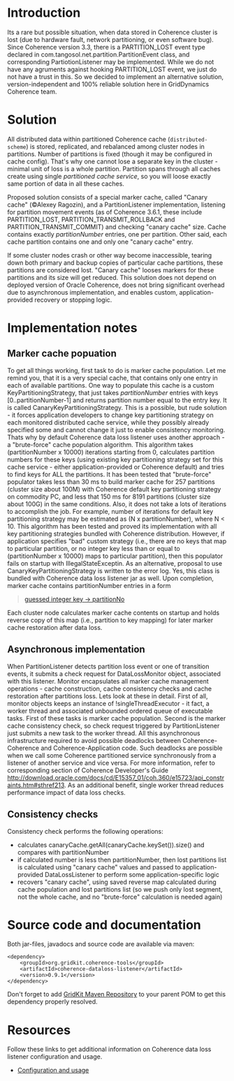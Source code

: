 # Introduction #

Its a rare but possible situation, when data stored in Coherence cluster is lost (due to hardware fault, network partitioning, or even software bug).
Since Coherence version 3.3, there is a PARTITION\_LOST event type declared in com.tangosol.net.partition.PartitionEvent class, and corresponding PartiotionListener may be implemented. While we do not have any agruments against hooking PARTITION\_LOST event, we just do not have a trust in this. So we decided to implement an alternative solution, version-independent and 100% reliable solution here in GridDynamics Coherence team.

# Solution #

All distributed data within partitioned Coherence cache (`distributed-scheme`) is stored, replicated, and rebalanced among cluster nodes in partitions. Number of partitions is fixed (though it may be configured in cache config).
That's why one cannot lose a separate key in the cluster - minimal unit of loss is a whole partition. Partition spans through all caches create using single _partitioned cache service_, so you will loose exactly same portion of data in all these caches.

Proposed solution consists of a special marker cache, called "Canary cache" (©Alexey Ragozin), and a PartitionListener implementation, listening for partition movement events (as of Coherence 3.6.1, these include PARTITION\_LOST, PARTITION\_TRANSMIT\_ROLLBACK and PARTITION\_TRANSMIT\_COMMIT) and checking "canary cache" size. Cache contains exactly _partitionNumber_ entries, one per partition. Other said, each cache partition contains one and only one "canary cache" entry.

If some cluster nodes crash or other way become inaccessible, tearing down both primary and backup copies of particular cache partitions, these partitions are considered lost. "Canary cache" looses markers for these partitions and its size will get reduced. This solution does not depend on deployed version of Oracle Coherence, does not bring significant overhead due to asynchronous implementation, and enables custom, application-provided recovery or stopping logic.

# Implementation notes #

## Marker cache popuation ##

To get all things working, first task to do is marker cache population. Let me remind you, that it is a very special cache, that contains only one entry in each of available partitions.
One way to populate this cache is a custom KeyPartitioningStrategy, that just takes _partitionNumber_ entries with keys [0..partitionNumber-1] and returns partition number equal to the entry key. It is called CanaryKeyPartitioningStrategy. This is a possible, but rude solution - it forces application developers to change key partitioning strategy on each monitored distributed cache service, while they possibly already specified some and cannot change it just to enable consistency monitoring.
Thats why by default Coherence data loss listener uses another approach - a "brute-force" cache population algorithm. This algorithm takes (partitionNumber x 10000) iterations starting from 0, calculates partition numbers for these keys (using existing key partitioning strategy set for this cache service - either application-provided or Coherence default) and tries to find keys for ALL the partitions.
It has been tested that "brute-force" populator takes less than 30 ms to build marker cache for 257 partitions (cluster size about 100M) with Coherence default key partitioning strategy on commodity PC, and less that 150 ms for 8191 partitions (cluster size about 100G) in the same conditions. Also, it does not take a lots of iterations to accomplish the job. For example, number of iterations for default key partitioning strategy may be estimated as (N x partitionNumber), where N < 10.
This algorithm has been tested and proved its implementation with all key partitioning strategies bundled with Coherence distribution. However, if application specifies "bad" custom strategy (i.e., there are no keys that map to particular partition, or no integer key less than or equal to (partitionNumber x 10000) maps to particular partition), then this populator fails on startup with IllegalStateExceptin. As an alternative, proposal to use CanaryKeyPartitioningStrategy is written to the error log. Yes, this class is bundled with Coherence data loss listener jar as well.
Upon completion, marker cache contains partitionNumber entries in a form

> [guessed integer key -> partitionNo ](.md)

Each cluster node calculates marker cache contents on startup and holds reverse copy of this map (i.e., partition to key mapping) for later marker cache restoration after data loss.

## Asynchronous implementation ##

When PartitionListener detects partition loss event or one of transition events, it submits a check request for DataLossMonitor object, associated with this listener. Monitor encapsulates all marker cache management operations - cache construction, cache consistency checks and cache restoration after partitions loss. Lets look at these in detail.
First of all, monitor objects keeps an instance of !singleThreadExecutor - it fact, a worker thread and associated unbounded ordered queue of executable tasks. First of these tasks is marker cache population. Second is the marker cache consistency check, so check request triggered by PartitionListener just submits a new task to the worker thread.
All this asynchronous infrastructure required to avoid possible deadlocks between Coherence-Coherence and Coherence-Application code. Such deadlocks are possible when we call some Coherence partitioned service synchronously from a listener of another service and vice versa. For more information, refer to corresponding section of Coherence Developer's Guide http://download.oracle.com/docs/cd/E15357_01/coh.360/e15723/api_constraints.htm#sthref213.
As an additional benefit, single worker thread reduces performance impact of data loss checks.

## Consistency checks ##
Consistency check performs the following operations:
  * calculates canaryCache.getAll(canaryCache.keySet()).size() and compares with partitionNumber
  * if calculated number is less then partitionNumber, then lost partitions list is calculated using "canary cache" values and passed to application-provided DataLossListener to perform some application-specific logic
  * recovers "canary cache", using saved reverse map calculated during cache population and lost partitions list (so we push only lost segment, not the whole cache, and no "brute-force" calculation is needed again)

# Source code and documentation #

Both jar-files, javadocs and source code are available via maven:

```
<dependency>
    <groupId>org.gridkit.coherence-tools</groupId>
    <artifactId>coherence-dataloss-listener</artifactId>
    <version>0.9.1</version>
</dependency>
```

Don't forget to add [GridKit Maven Repository](MavenRepo.md) to your parent POM to get this dependency properly resolved.

# Resources #

Follow these links to get additional information on Coherence data loss listener configuration and usage.
  * [Configuration and usage](HowToDataLossListener.md)